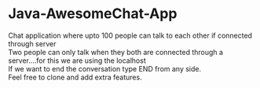 # Java-AwesomeChat-App
Chat application where upto 100 people can talk to each other if connected through server\
Two people can only talk when they both are connected through a server....for this we are using the localhost\
If we want to end the conversation type END from any side.\
Feel free to clone and add extra features.
